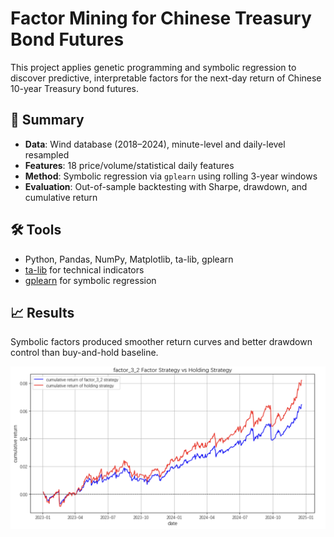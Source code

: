 # Factor Mining for Chinese Treasury Bond Futures

This project applies genetic programming and symbolic regression to discover predictive, interpretable factors for the next-day return of Chinese 10-year Treasury bond futures. 

## 📌 Summary

- **Data**: Wind database (2018–2024), minute-level and daily-level resampled
- **Features**: 18 price/volume/statistical daily features
- **Method**: Symbolic regression via `gplearn` using rolling 3-year windows
- **Evaluation**: Out-of-sample backtesting with Sharpe, drawdown, and cumulative return

## 🛠️ Tools

- Python, Pandas, NumPy, Matplotlib, ta-lib, gplearn
- [ta-lib](https://mrjbq7.github.io/ta-lib/) for technical indicators
- [gplearn](https://gplearn.readthedocs.io/en/stable/) for symbolic regression

## 📈 Results

Symbolic factors produced smoother return curves and better drawdown control than buy-and-hold baseline.

![Result image](cumulative_returns.png) 
